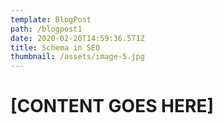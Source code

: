 ```yaml
---
template: BlogPost
path: /blogpost1
date: 2020-02-20T14:59:36.571Z
title: Schema in SEO
thumbnail: /assets/image-5.jpg
---
```

# [CONTENT GOES HERE]
